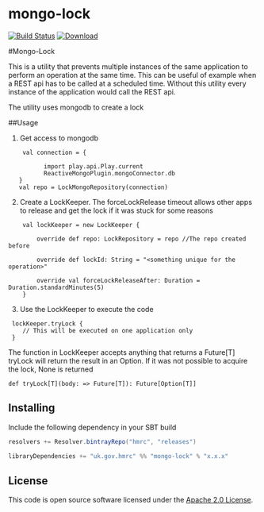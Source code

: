 
mongo-lock
====
[![Build Status](https://travis-ci.org/hmrc/mongo-lock.svg?branch=master)](https://travis-ci.org/hmrc/mongo-lock) [ ![Download](https://api.bintray.com/packages/hmrc/releases/mongo-lock/images/download.svg) ](https://bintray.com/hmrc/releases/mongo-lock/_latestVersion)

#Mongo-Lock

This is a utility that prevents multiple instances of the same application to perform an operation at the same time.
This can be useful of example when a REST api has to be called at a scheduled time. 
Without this utility every instance of the application would call the REST api.

The utility uses mongodb to create a lock

##Usage

1. Get access to mongodb
```
    val connection = {

          import play.api.Play.current
          ReactiveMongoPlugin.mongoConnector.db
   }
   val repo = LockMongoRepository(connection)
```
2. Create a LockKeeper. The forceLockRelease timeout allows other apps to release and get the lock if it was stuck for some reasons
```
    val lockKeeper = new LockKeeper {
    
        override def repo: LockRepository = repo //The repo created before
    
        override def lockId: String = "<something unique for the operation>"
    
        override val forceLockReleaseAfter: Duration = Duration.standardMinutes(5)
    }
```
3. Use the LockKeeper to execute the code
```
 lockKeeper.tryLock { 
    // This will be executed on one application only
 }
```


The function in LockKeeper accepts anything that returns a Future[T]
tryLock will return the result in an Option.
If it was not possible to acquire the lock, None is returned

```
def tryLock[T](body: => Future[T]): Future[Option[T]] 
```

## Installing

Include the following dependency in your SBT build

``` scala
resolvers += Resolver.bintrayRepo("hmrc", "releases")

libraryDependencies += "uk.gov.hmrc" %% "mongo-lock" % "x.x.x"
```

## License ##

This code is open source software licensed under the [Apache 2.0 License]("http://www.apache.org/licenses/LICENSE-2.0.html").
